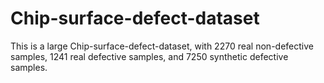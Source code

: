 # Chip-surface-defect-dataset
This is a large Chip-surface-defect-dataset, with 2270 real non-defective samples, 1241 real defective samples, and 7250 synthetic defective samples.

